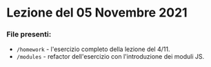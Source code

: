 # Lezione del 05 Novembre 2021

### File presenti:
* `/homework` - l'esercizio completo della lezione del 4/11.
* `/modules` - refactor dell'esercizio con l'introduzione dei moduli JS.